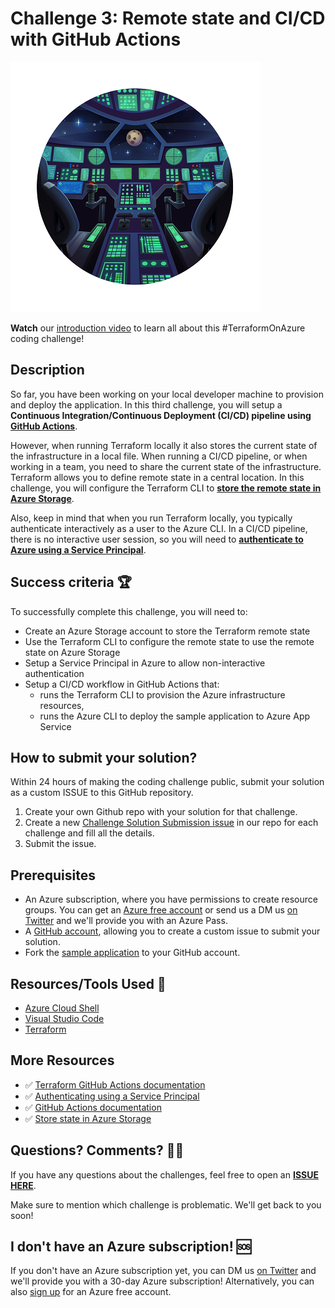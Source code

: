 # Challenge 3: Remote state and CI/CD with GitHub Actions

![Rocket Cockpit](../assets/Spaceship-inside-circle-crop-400x400.png)

**Watch** our [introduction video](https://aka.ms/tfonazure/vid/day3) to learn all about this #TerraformOnAzure coding challenge!


## Description

So far, you have been working on your local developer machine to provision and deploy the application. In this third challenge, you will setup a **Continuous Integration/Continuous Deployment (CI/CD) pipeline using [GitHub Actions](https://help.github.com/en/actions)**.

However, when running Terraform locally it also stores the current state of the infrastructure in a local file. When running a CI/CD pipeline, or when working in a team, you need to share the current state of the infrastructure. Terraform allows you to define remote state in a central location. In this challenge, you will configure the Terraform CLI to **[store the remote state in Azure Storage](https://docs.microsoft.com/en-us/azure/developer/terraform/store-state-in-azure-storage)**.

Also, keep in mind that when you run Terraform locally, you typically authenticate interactively as a user to the Azure CLI. In a CI/CD pipeline, there is no interactive user session, so you will need to **[authenticate to Azure using a Service Principal](https://www.terraform.io/docs/providers/azurerm/guides/service_principal_client_secret.html)**.


## Success criteria 🏆

To successfully complete this challenge, you will need to:

* Create an Azure Storage account to store the Terraform remote state
* Use the Terraform CLI to configure the remote state to use the remote state on Azure Storage
* Setup a Service Principal in Azure to allow non-interactive authentication
* Setup a CI/CD workflow in GitHub Actions that:
    * runs the Terraform CLI to provision the Azure infrastructure resources,
    * runs the Azure CLI to deploy the sample application to Azure App Service

## How to submit your solution?

Within 24 hours of making the coding challenge public, submit your solution as a custom ISSUE to this GitHub repository.

 1. Create your own Github repo with your solution for that challenge.
 2. Create a new [Challenge Solution Submission issue](https://github.com/Terraform-On-Azure-Workshop/terraform-azure-hashiconf2020/issues/new/choose) in our repo for each challenge and fill all the details.
 3. Submit the issue.

## Prerequisites

- An Azure subscription, where you have permissions to create resource groups. You can get an [Azure free account](https://azure.microsoft.com/en-us/free/) or send us a DM us [on Twitter](https://twitter.com/msdev_nl) and we'll provide you with an Azure Pass.
- A [GitHub account](https://github.com/), allowing you to create a custom issue to submit your solution. 
- Fork the [sample application](https://github.com/Terraform-On-Azure-Workshop/AzureEats-Website) to your GitHub account.

## Resources/Tools Used 🚀

* [Azure Cloud Shell](https://shell.azure.com)
* [Visual Studio Code](https://code.visualstudio.com)
* [Terraform](https://www.terraform.io/)

## More Resources

* ✅ [Terraform GitHub Actions documentation](https://www.terraform.io/docs/github-actions/setup-terraform.html)
* ✅ [Authenticating using a Service Principal](https://www.terraform.io/docs/providers/azurerm/guides/service_principal_client_secret.html)
* ✅ [GitHub Actions documentation](https://help.github.com/en/actions)
* ✅ [Store state in Azure Storage](https://docs.microsoft.com/en-us/azure/developer/terraform/store-state-in-azure-storage)

## Questions? Comments? 🙋‍♀️

If you have any questions about the challenges, feel free to open an **[ISSUE HERE](https://github.com/Terraform-On-Azure-Workshop/terraform-azure-hashiconf2020/issues)**.

Make sure to mention which challenge is problematic. We'll get back to you soon!

## I don't have an Azure subscription! 🆘

If you don't have an Azure subscription yet, you can DM us [on Twitter](https://twitter.com/msdev_nl) and we'll provide you with a 30-day Azure subscription! Alternatively, you can also [sign up](https://azure.microsoft.com/en-us/free/) for an Azure free account.
